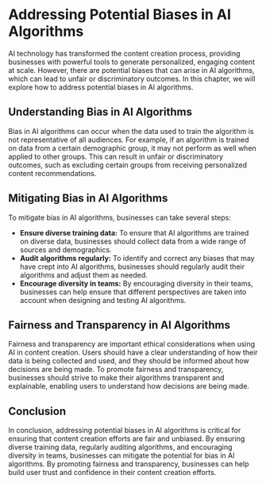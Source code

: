Addressing Potential Biases in AI Algorithms
==============================================================================================================================

AI technology has transformed the content creation process, providing businesses with powerful tools to generate personalized, engaging content at scale. However, there are potential biases that can arise in AI algorithms, which can lead to unfair or discriminatory outcomes. In this chapter, we will explore how to address potential biases in AI algorithms.

Understanding Bias in AI Algorithms
-----------------------------------

Bias in AI algorithms can occur when the data used to train the algorithm is not representative of all audiences. For example, if an algorithm is trained on data from a certain demographic group, it may not perform as well when applied to other groups. This can result in unfair or discriminatory outcomes, such as excluding certain groups from receiving personalized content recommendations.

Mitigating Bias in AI Algorithms
--------------------------------

To mitigate bias in AI algorithms, businesses can take several steps:

* **Ensure diverse training data:** To ensure that AI algorithms are trained on diverse data, businesses should collect data from a wide range of sources and demographics.
* **Audit algorithms regularly:** To identify and correct any biases that may have crept into AI algorithms, businesses should regularly audit their algorithms and adjust them as needed.
* **Encourage diversity in teams:** By encouraging diversity in their teams, businesses can help ensure that different perspectives are taken into account when designing and testing AI algorithms.

Fairness and Transparency in AI Algorithms
------------------------------------------

Fairness and transparency are important ethical considerations when using AI in content creation. Users should have a clear understanding of how their data is being collected and used, and they should be informed about how decisions are being made. To promote fairness and transparency, businesses should strive to make their algorithms transparent and explainable, enabling users to understand how decisions are being made.

Conclusion
----------

In conclusion, addressing potential biases in AI algorithms is critical for ensuring that content creation efforts are fair and unbiased. By ensuring diverse training data, regularly auditing algorithms, and encouraging diversity in teams, businesses can mitigate the potential for bias in AI algorithms. By promoting fairness and transparency, businesses can help build user trust and confidence in their content creation efforts.
